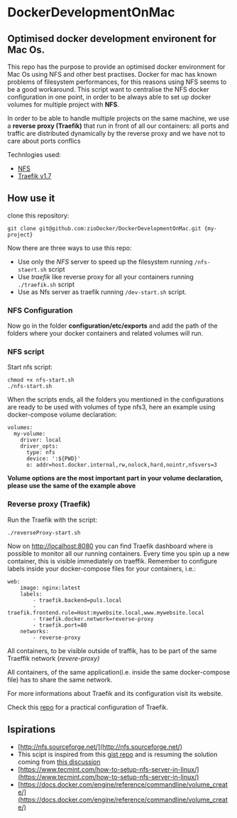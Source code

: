 # DockerDevelopmentOnMac
Optimised docker development environent for Mac Os.
---

This repo has the purpose to provide an optimised docker environment for Mac Os using NFS and other best practises.
Docker for mac has known problems of filesystem performances, for this reasons using NFS seems to be a good workaround.
This script want to centralise the NFS docker configuration in one point, in order to be always able to set up docker
volumes for multiple project with **NFS**.

In order to be able to handle multiple projects on the same machine, we use a **reverse proxy (Traefik)** that run in front of all our 
containers: all ports and traffic  are distributed dynamically by the reverse proxy and we have not to care about ports
 conflics

Technlogies used:
* [NFS](https://en.wikipedia.org/wiki/Network_File_System)
* [Traefik v1.7](https://github.com/containous/traefik)

## How use it
clone this repository:
```
git clone git@github.com:zioDocker/DockerDevelopmentOnMac.git {my-project}
```
Now there are three ways to use this repo:
* Use only the *NFS* server to speed up the filesystem running `/nfs-staert.sh` script
* Use *traefik* like reverse proxy for all your containers running `./traefik.sh` script
* Use as Nfs server as traefik running `/dev-start.sh` script.

### NFS Configuration
Now go in the folder **configuration/etc/exports** and add the path of the folders where your docker containers
and related volumes will run.

### NFS script

Start nfs script:
```
chmod +x nfs-start.sh
./nfs-start.sh
```

When the scripts ends, all the folders you mentioned in the configurations are ready to be used with volumes of type 
nfs3, here an example using docker-compose volume declaration:
```
volumes:
  my-volume:
    driver: local
    driver_opts:
      type: nfs
      device: ':${PWD}'
      o: addr=host.docker.internal,rw,nolock,hard,nointr,nfsvers=3
```

**Volume options are the most important part in your volume declaration, please use the same of the example above**

### Reverse proxy (Traefik)
Run the Traefik with the script:
```
./reverseProxy-start.sh
```

Now on [http://localhost:8080](http://localhost:8080) you can find Traefik dashboard where is possible to monitor 
all our running containers.
Every time you spin up a new container, this is visible immediately on traeffik.
Remember to configure labels inside your docker-compose files for your containers, i.e.:
```
web:
    image: nginx:latest
    labels:
        - traefik.backend=puls.local
        - traefik.frontend.rule=Host:mywebsite.local,www.mywebsite.local
        - traefik.docker.network=reverse-proxy
        - traefik.port=80
    networks:
        - reverse-proxy
```
All containers, to be visible outside of traffik, has to be part of the same Traeffik network (*revere-proxy)*

All containers, of the same application(i.e. inside the same docker-compose file) has to share the same network.

For more informations about Traefik and its configuration visit its website.

Check this [repo](https://github.com/learning-by-failing/docker-multiapp) for a practical configuration of Traefik.
## Ispirations
- [http://nfs.sourceforge.net/](http://nfs.sourceforge.net/)
- This scipt is inspired from this 
[gist repo](https://gist.github.com/seanhandley/7dad300420e5f8f02e7243b7651c6657#file-setup_native_nfs_docker_osx-sh) 
and is resuming the solution coming from [this discussion](https://github.com/docker/for-mac/issues/1592)
- [https://www.tecmint.com/how-to-setup-nfs-server-in-linux/](https://www.tecmint.com/how-to-setup-nfs-server-in-linux/)
- [https://docs.docker.com/engine/reference/commandline/volume_create/](https://docs.docker.com/engine/reference/commandline/volume_create/)

